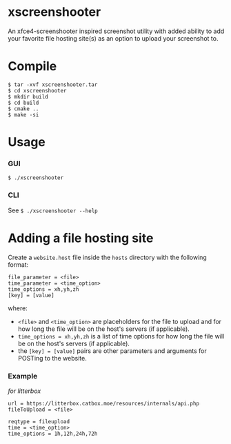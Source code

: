 # xscreenshooter
An xfce4-screenshooter inspired screenshot utility with added ability to add your favorite file hosting site(s) as an option to upload your screenshot to.

# Compile
```
$ tar -xvf xscreenshooter.tar
$ cd xscreenshooter
$ mkdir build
$ cd build
$ cmake ..
$ make -si
```
# Usage
### GUI
```
$ ./xscreenshooter
```
### CLI
See `$ ./xscreenshooter --help`

# Adding a file hosting site
Create a `website.host` file inside the `hosts` directory with the following format:
```
file_parameter = <file>
time_parameter = <time_option>
time_options = xh,yh,zh
[key] = [value]
```
where:
- `<file>` and `<time_option>` are placeholders for the file to upload and for how long the file will be on the host's servers (if applicable).
- `time_options = xh,yh,zh` is a list of time options for how long the file will be on the host's servers (if applicable).
 - the `[key] = [value]` pairs are other parameters and arguments for POSTing to the website.
### Example
_for litterbox_
```
url = https://litterbox.catbox.moe/resources/internals/api.php
fileToUpload = <file>

reqtype = fileupload
time = <time_option>
time_options = 1h,12h,24h,72h
```
